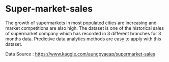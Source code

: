 # Super-market-sales

The growth of supermarkets in most populated cities are increasing and market competitions are also high. The dataset is one of the historical sales of supermarket company which has recorded in 3 different branches for 3 months data. Predictive data analytics methods are easy to apply with this dataset.

Data Source : https://www.kaggle.com/aungpyaeap/supermarket-sales
